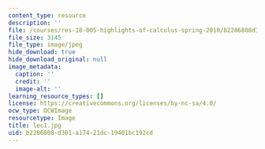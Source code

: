```yaml
---
content_type: resource
description: ''
file: /courses/res-18-005-highlights-of-calculus-spring-2010/b2286808d301a17421dc19401bc192cd_lec1.jpg
file_size: 3145
file_type: image/jpeg
hide_download: true
hide_download_original: null
image_metadata:
  caption: ''
  credit: ''
  image-alt: ''
learning_resource_types: []
license: https://creativecommons.org/licenses/by-nc-sa/4.0/
ocw_type: OCWImage
resourcetype: Image
title: lec1.jpg
uid: b2286808-d301-a174-21dc-19401bc192cd
---
```


